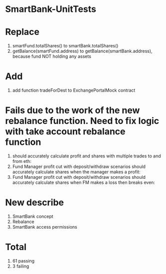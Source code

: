# SmartBank-UnitTests

# Replace
1) smartFund.totalShares() to smartBank.totalShares()
2) getBalance(smartFund.address) to getBalance(smartBank.address), because fund NOT holding any assets

# Add
1) add function tradeForDest to ExchangePortalMock contract

# Fails due to the work of the new rebalance function. Need to fix logic with take account rebalance function
1) should accurately calculate profit and shares with multiple trades to and from eth:
2) Fund Manager profit cut with deposit/withdraw scenarios should accurately calculate shares when the manager makes a profit:
3) Fund Manager profit cut with deposit/withdraw scenarios should accurately calculate shares when FM makes a loss then breaks even:

# New describe
1) SmartBank concept
2) Rebalance
3) SmartBank access permissions

# Total
1) 61 passing
2) 3 failing
